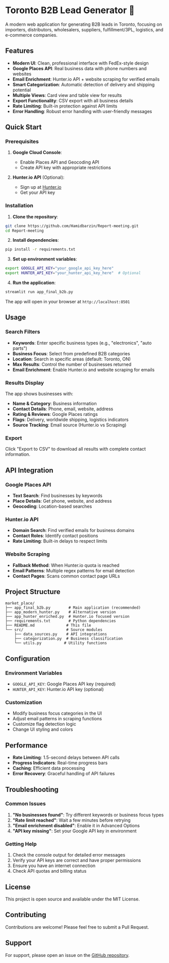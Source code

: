 # Toronto B2B Lead Generator 🚀

A modern web application for generating B2B leads in Toronto, focusing on importers, distributors, wholesalers, suppliers, fulfillment/3PL, logistics, and e-commerce companies.

## Features

- **Modern UI**: Clean, professional interface with FedEx-style design
- **Google Places API**: Real business data with phone numbers and websites
- **Email Enrichment**: Hunter.io API + website scraping for verified emails
- **Smart Categorization**: Automatic detection of delivery and shipping potential
- **Multiple Views**: Card view and table view for results
- **Export Functionality**: CSV export with all business details
- **Rate Limiting**: Built-in protection against API limits
- **Error Handling**: Robust error handling with user-friendly messages

## Quick Start

### Prerequisites

1. **Google Cloud Console**:
   - Enable Places API and Geocoding API
   - Create API key with appropriate restrictions

2. **Hunter.io API** (Optional):
   - Sign up at [Hunter.io](https://hunter.io)
   - Get your API key

### Installation

1. **Clone the repository**:
```bash
git clone https://github.com/Hamidbarzin/Report-meeting.git
cd Report-meeting
```

2. **Install dependencies**:
```bash
pip install -r requirements.txt
```

3. **Set up environment variables**:
```bash
export GOOGLE_API_KEY="your_google_api_key_here"
export HUNTER_API_KEY="your_hunter_api_key_here"  # Optional
```

4. **Run the application**:
```bash
streamlit run app_final_b2b.py
```

The app will open in your browser at `http://localhost:8501`

## Usage

### Search Filters

- **Keywords**: Enter specific business types (e.g., "electronics", "auto parts")
- **Business Focus**: Select from predefined B2B categories
- **Location**: Search in specific areas (default: Toronto, ON)
- **Max Results**: Control the number of businesses returned
- **Email Enrichment**: Enable Hunter.io and website scraping for emails

### Results Display

The app shows businesses with:

- **Name & Category**: Business information
- **Contact Details**: Phone, email, website, address
- **Rating & Reviews**: Google Places ratings
- **Flags**: Delivery, worldwide shipping, logistics indicators
- **Source Tracking**: Email source (Hunter.io vs Scraping)

### Export

Click "Export to CSV" to download all results with complete contact information.

## API Integration

### Google Places API
- **Text Search**: Find businesses by keywords
- **Place Details**: Get phone, website, and address
- **Geocoding**: Location-based searches

### Hunter.io API
- **Domain Search**: Find verified emails for business domains
- **Contact Roles**: Identify contact positions
- **Rate Limiting**: Built-in delays to respect limits

### Website Scraping
- **Fallback Method**: When Hunter.io quota is reached
- **Email Patterns**: Multiple regex patterns for email detection
- **Contact Pages**: Scans common contact page URLs

## Project Structure

```
market_place/
├── app_final_b2b.py        # Main application (recommended)
├── app_modern_hunter.py    # Alternative version
├── app_hunter_enriched.py  # Hunter.io focused version
├── requirements.txt        # Python dependencies
├── README.md              # This file
└── src/                   # Source modules
    ├── data_sources.py    # API integrations
    ├── categorization.py  # Business classification
    └── utils.py          # Utility functions
```

## Configuration

### Environment Variables

- `GOOGLE_API_KEY`: Google Places API key (required)
- `HUNTER_API_KEY`: Hunter.io API key (optional)

### Customization

- Modify business focus categories in the UI
- Adjust email patterns in scraping functions
- Customize flag detection logic
- Change UI styling and colors

## Performance

- **Rate Limiting**: 1.5-second delays between API calls
- **Progress Indicators**: Real-time progress bars
- **Caching**: Efficient data processing
- **Error Recovery**: Graceful handling of API failures

## Troubleshooting

### Common Issues

1. **"No businesses found"**: Try different keywords or business focus types
2. **"Rate limit reached"**: Wait a few minutes before retrying
3. **"Email enrichment disabled"**: Enable it in Advanced Options
4. **"API key missing"**: Set your Google API key in environment

### Getting Help

1. Check the console output for detailed error messages
2. Verify your API keys are correct and have proper permissions
3. Ensure you have an internet connection
4. Check API quotas and billing status

## License

This project is open source and available under the MIT License.

## Contributing

Contributions are welcome! Please feel free to submit a Pull Request.

## Support

For support, please open an issue on the [GitHub repository](https://github.com/Hamidbarzin/Report-meeting).
